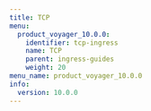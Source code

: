 ```yaml
---
title: TCP
menu:
  product_voyager_10.0.0:
    identifier: tcp-ingress
    name: TCP
    parent: ingress-guides
    weight: 20
menu_name: product_voyager_10.0.0
info:
  version: 10.0.0
---
```


